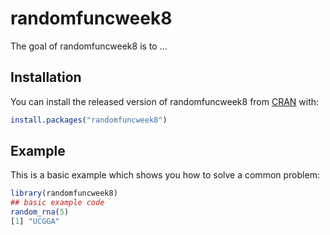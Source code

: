 
# randomfuncweek8

<!-- badges: start -->
<!-- badges: end -->

The goal of randomfuncweek8 is to ...

## Installation

You can install the released version of randomfuncweek8 from [CRAN](https://CRAN.R-project.org) with:

``` r
install.packages("randomfuncweek8")
```

## Example

This is a basic example which shows you how to solve a common problem:

``` r
library(randomfuncweek8)
## basic example code
random_rna(5)
[1] "UCGGA"
```

